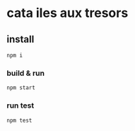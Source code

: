 # cata iles aux tresors  

## install  
    npm i  

### build & run  
    npm start  

### run test  
    npm test  
   